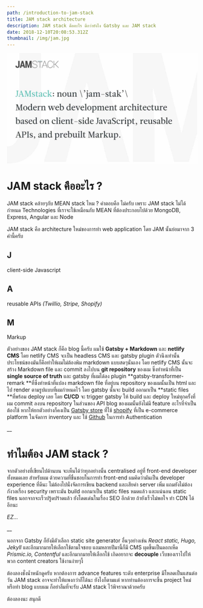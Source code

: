 ```yaml
---
path: /introduction-to-jam-stack
title: JAM stack architecture
description: JAM stack คืออะไร ดีกว่ายังไง Gatsby และ JAM stack
date: 2018-12-10T20:08:53.312Z
thumbnail: /img/jam.jpg
---
```

![Jam stack](/img/jam.jpg)

# JAM stack คืออะไร ?

JAM stack คล้ายๆกับ MEAN stack ไหม ? คำตอบคือ ไม่ครับ เพราะ JAM stack ไม่ได้กำหนด Technologies ที่เราจะใช้เหมือนกับ MEAN ที่ต้องประกอบไปด้วย MongoDB, Express, Angular และ Node 

JAM stack คือ architecture ใหม่ของการทำ web application โดย JAM นั้นย่อมาจาก 3 คำนี้ครับ 

## J

client-side Javascript 

## A

reusable APIs _(Twillio, Stripe, Shopify)_

## M

Markup

ตัวอย่างของ JAM stack ก็คือ blog นี้ครับ ผมใช้ **Gatsby + Markdown** และ **netlify CMS** โดย netlify CMS จะเป็น headless CMS และ gatsby plugin ตัวนึงเท่านั้น ประโยชน์ของมันก็คือทำให้ผมไม่ต้องพิม markdown แบบสดๆนั่นเอง โดย netlify CMS นั้นจะสร้าง Markdown file และ commit ลงไปบน **git repository** ของผม ซึ่งทำหน้าที่เป็น **single source of truth** และ gatsby ที่ผมได้ลง plugin **gatsby-transformer-remark **ที่ซึ่งทำหน้าที่แปลง markdown file ที่อยู่บน repository ของผมนั้นเป็น html และไป render ตามรูปแบบที่ผมกำหนดไว้ โดย gatsby นั้นจะ build ออกมาเป็น **static files **ที่พร้อม deploy เลย โดย **CI/CD** จะ trigger gatsby ให้ build และ deploy ใหม่ทุกครั้งที่ผม commit ลงบน repository ในส่วนของ API blog ของผมนั้นยังไม่มี feature อะไรที่จำเป็นต้องใช้ หากให้ยกตัวอย่างก็คงเป็น [Gatsby store](https://store.gatsbyjs.org) ที่ใช้ [shopify](https://www.shopify.com) ที่เป็น e-commerce platform ในจัดการ inventory และ ใช้ [Github](https://github.com) ในการทำ Authentication

__

# ทำไมต้อง JAM stack ?

จากตัวอย่างที่เขียนไปด้านบน จะเห็นได้ว่าทุกอย่างนั้น centralised อยู่ที่ front-end developer ทั้งหมดเลย สำหรับผม ด้วยความที่ชื่นชอบในการทำ front-end ผมคิดว่ามันเป็น developer experience ที่ดีนะ ไม่ต้องไปนั่งจัดการเขียน backend และเสียค่า server เพิ่ม แถมยังไม่ต้องกังวลเรื่อง security เพราะมัน build ออกมาเป็น static files หมดแล้ว และแน่นอน static files นอกจากจะเร็วปรู้ดปร้าดแล้ว ยังโดดเด่นในเรื่อง SEO อีกด้วย ถ้ายังเร็วไม่พอใจ ทำ CDN ได้อีกนะ



_EZ..._

__

นอกจาก Gatsby ก็ยังมีตัวเลือก static site generator อื่นๆอย่างเช่น _React static, Hugo, Jekyll_ และอีกมากมายให้เลือกใช้ตามใจชอบ แถมหลายปีมานี้ก็มี CMS ผุดขึ้นเป็นดอกเห็ด _Prismic.io, Contentful_ และอีกมากมายให้เลือกใช้ เกิดอยากจะ **decouple** เว็บของเราไปให้พวก content creators ใช้งานง่ายๆงี้

ต้องลองชั่งน้ำหนักดูครับ หากต้องการ advance features ระดับ enterprise มีโหลดเป็นแสนต่อวัน JAM stack อาจจะทำให้แพงกว่าก็ได้นะ ยังไงก็ตามแต่ หากท่านต้องการจะขึ้น project ใหม่หรือทำ blog แบบผม ก็อย่าลืมที่จะรับ JAM stack ไว้พิจราณาด้วยครับ 



ต้องลองนะ สนุกดี
